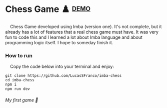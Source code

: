# Chess Game ♟️ <sup><sub>[DEMO](https://imba-chess.web.app/)</sub></sup>

&nbsp;&nbsp;&nbsp;&nbsp;Chess Game developed using Imba (version one). It's not complete, but it already has a lot of features that a real chess game must have. It was very fun to code this and I learned a lot about Imba language and about programming logic itself. I hope to someday finish it.

### How to run

&nbsp;&nbsp;&nbsp;&nbsp;Copy the code below into your terminal and enjoy:
```
git clone https://github.com/LucasSFranco/imba-chess
cd imba-chess
npm i
npm run dev
```

###### My first game 🧡
